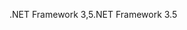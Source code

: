  <span data-ttu-id="06c05-101">.NET Framework 3,5</span><span class="sxs-lookup"><span data-stu-id="06c05-101">.NET Framework 3.5</span></span> 
